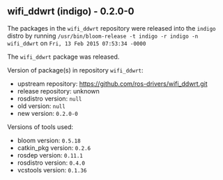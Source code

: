 ## wifi_ddwrt (indigo) - 0.2.0-0

The packages in the `wifi_ddwrt` repository were released into the `indigo` distro by running `/usr/bin/bloom-release -t indigo -r indigo -n wifi_ddwrt` on `Fri, 13 Feb 2015 07:53:34 -0000`

The `wifi_ddwrt` package was released.

Version of package(s) in repository `wifi_ddwrt`:
- upstream repository: https://github.com/ros-drivers/wifi_ddwrt.git
- release repository: unknown
- rosdistro version: `null`
- old version: `null`
- new version: `0.2.0-0`

Versions of tools used:
- bloom version: `0.5.18`
- catkin_pkg version: `0.2.6`
- rosdep version: `0.11.1`
- rosdistro version: `0.4.0`
- vcstools version: `0.1.36`


